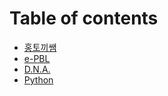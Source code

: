 # Table of contents

* [홍토끼쌤](README.md)
* [e-PBL](e-pbl.md)
* [D.N.A.](dna.md)
* [Python](python.md)

